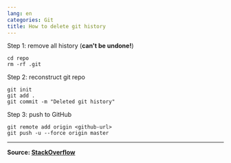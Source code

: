 ```yaml
---
lang: en
categories: Git
title: How to delete git history
---
```

Step 1: remove all history (**can't be undone!**)

```
cd repo
rm -rf .git
```

Step 2: reconstruct git repo

```
git init
git add .
git commit -m "Deleted git history"
```

Step 3: push to GitHub

```
git remote add origin <github-url>
git push -u --force origin master
```

----

**Source: [StackOverflow](https://stackoverflow.com/questions/9683279/make-the-current-commit-the-only-initial-commit-in-a-git-repository)**
